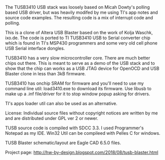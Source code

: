 The TUSB3410 USB stack was loosely based on Micah Dowty's polling based
USB driver, but was heavily modifed by me using TI's app notes and
source code examples. The resulting code is a mix of interrupt code and
polling. 

This is a clone of Altera USB Blaster based on the work of Kolja Waschk,
ixo.de. The code is ported to TI TUSB3410 USB to Serial converter chip
which is found in TI's MSP430 programmers and some very old cell phone
USB Serial interface dongles. 

TUSB3410 has a very slow microcontroller core. There are much better
chips out there. This is meant to serve as a demo of the USB stack and
to show that the chip can works as a USB JTAG device for OpenOCD and USB
Blaster clone in less than 3kB firmware.

TUSB3410 has onchip SRAM for firmware and you'll need to use my command
line util: load3410.exe to download its firmware.  Use libusb to make up a
.inf file/driver for it to stop window popup asking for drivers.

TI's apps loader util can also be used as an alternative.

License: Individual source files without copyright notices are written
by me and are distributed under GPL ver 2 or newer.

TUSB source code is compiled with SDCC 3.3.  I used Programmer's Notepad
as my IDE.  Win32 Util can be compileed with Pelles C for windows.

TUSB Blaster schematic/layout are Eagle CAD 6.5.0 files.

Project page: http://hw-by-design.blogspot.com/2018/08/tusb-blaster.html
